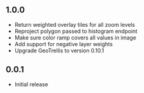 ## 1.0.0

- Return weighted overlay tiles for all zoom levels
- Reproject polygon passed to histogram endpoint
- Make sure color ramp covers all values in image
- Add support for negative layer weights
- Upgrade GeoTrellis to version 0.10.1

## 0.0.1

- Initial release
